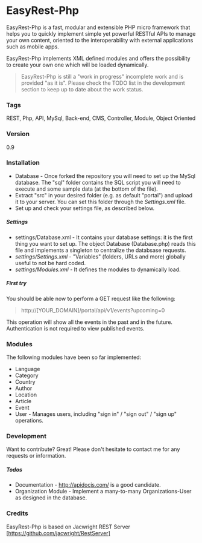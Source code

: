# EasyRest-Php

EasyRest-Php is a fast, modular and extensible PHP micro framework that helps you to quickly implement simple yet powerful RESTful APIs to manage your own content, oriented to the interoperability with external applications such as mobile apps.

EasyRest-Php implements XML defined modules and offers the possibility to create your own one which will be loaded dynamically.

> EasyRest-Php is still a "work in progress" incomplete work and is provided "as it is".
> Please check the TODO list in the development section to keep up to date about the work status.

### Tags
REST, Php, API, MySql, Back-end, CMS, Controller, Module, Object Oriented

### Version
0.9

### Installation

 - Database - Once forked the repository you will need to set up the MySql database. The "sql" folder contains the SQL
script you will need to execute and some sample data (at the bottom of the file).
 - Extract "src" in your desired folder (e.g. as default "portal") and upload it to your server. You can set this folder through the *Settings.xml* file.
 - Set up and check your settings file, as described below.

##### Settings
 - settings/Database.xml - It contains your database settings: it is the first thing you want to set up. The object Database (Database.php) reads this file and implements a singleton to centralize the databsase requests.
 - *settings/Settings.xml* - "Variables" (folders, URLs and more) globally useful to not be hard coded.
 - *settings/Modules.xml* - It defines the modules to dynamically load.
 
##### First try

You should be able now to perform a GET request like the following:
 > http://[YOUR_DOMAIN]/portal/api/v1/events?upcoming=0  

This operation will show all the events in the past and in the future. Authentication is not required to view published events.

### Modules

The following modules have been so far implemented:

* Language
* Category
* Country
* Author
* Location
* Article
* Event
* User - Manages users, including "sign in" / "sign out" / "sign up" operations.

### Development

Want to contribute? Great! Please don't hesitate to contact me for any requests or information.

##### Todos

 - Documentation - http://apidocjs.com/ is a good candidate.
 - Organization Module - Implement a many-to-many Organizations-User as designed in the database.

### Credits

EasyRest-Php is based on Jacwright REST Server [https://github.com/jacwright/RestServer]
